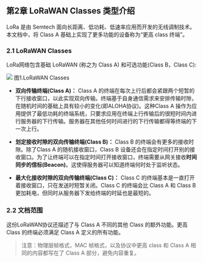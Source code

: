 


## **第2章 LoRaWAN Classes 类型介绍**

LoRa 是由 Semtech 面向长距离、低功耗、低速率应用而开发的无线调制技术。本文档中，将 Class A 基础上实现了更多功能的设备称为“更高 class 终端”。

### <a name="2.1">2.1 LoRaWAN Classes</a>

LoRa网络包含基础 LoRaWAN (称之为 Class A) 和可选功能(Class B，Class C):

![](/img/lorawan_classes.png)
图1.LoRaWAN Classes

- **双向传输终端(Class A)：** Class A 的终端在每次上行后都会紧跟两个短暂的下行接收窗口，以此实现双向传输。终端基于自身通信需求来安排传输时隙，在随机时间的基础上具有较小的变化(即ALOHA协议)。这种Class A 操作为应用提供了最低功耗的终端系统，只要求应用在终端上行传输后的很短时间内进行服务器的下行传输。服务器在其他任何时间进行的下行传输都得等终端的下一次上行。

- **划定接收时隙的双向传输终端(Class B)：** Class B 的终端会有更多的接收时隙。除了Class A 的随机接收窗口，Class B 设备还会在指定时间打开别的接收窗口。为了让终端可以在指定时间打开接收窗口，终端需要从网关接收**时间同步的信标(Beacon)**。这使得服务器可以知道终端何时处于监听状态。

- **最大化接收时隙的双向传输终端(Class C)：** Class C 的终端基本是一直打开着接收窗口，只在发送时短暂关闭。Class C 的终端会比 Class A 和 Class B
更加耗电，但同时从服务器下发给终端的时延也是最短的。

### <a name="2.2">2.2 文档范围</a>

这份LoRaWAN协议还描述了与 Class A 不同的其他 Class 的额外功能。更高 Class 的终端必须满足 Class A 定义的所有功能。

> 注意：物理层帧格式，MAC 帧格式，以及协议中更高 class 和 Class A 相同的内容都写在了 Class A 部分，避免内容重复。
